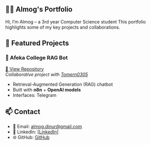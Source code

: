 ## 👨‍💻 Almog's Portfolio

Hi, I’m Almog – a 3rd year Computer Science student 
This portfolio highlights some of my key projects and collaborations.

## 🚀 Featured Projects

### 🔹 Afeka College RAG Bot
[🔗 View Repository](https://github.com/tomern0305/AfekQA---Q-A-Bot)  
*Collaborative project with [Tomern0305](https://github.com/tomern0305)*  

- Retrieval-Augmented Generation (RAG) chatbot  
- Built with **n8n** + **OpenAI models**  
- Interfaces: Telegram  

## 📫 Contact
- 📧 Email: almog.dinur@gmail.com  
- 💼 LinkedIn: [[LinkedIn](https://www.linkedin.com/in/almog-dinur-6b5341325/)] 
- 🌐 GitHub: [GitHub](https://github.com/Almog2) 

